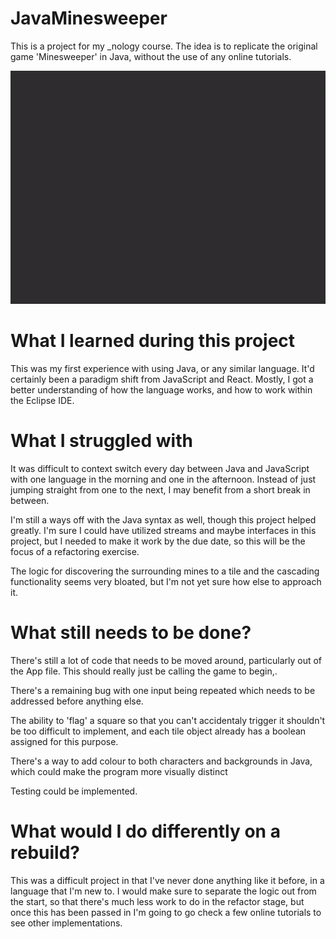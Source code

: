 # JavaMinesweeper

This is a project for my \_nology course. The idea is to replicate the original game 'Minesweeper' in Java,
without the use of any online tutorials.

![Minesweeper Gif](./Assets/Minesweper.gif)

# What I learned during this project

This was my first experience with using Java, or any similar language. It'd certainly been a paradigm shift from JavaScript and React. Mostly,
I got a better understanding of how the language works, and how to work within the Eclipse IDE.

# What I struggled with

It was difficult to context switch every day between Java and JavaScript with one language in the morning and one in the afternoon. Instead of just jumping straight from one to the next, I may benefit from a short break in between.

I'm still a ways off with the Java syntax as well, though this project helped greatly. I'm sure I could have utilized streams and maybe interfaces in
this project, but I needed to make it work by the due date, so this will be the focus of a refactoring exercise.

The logic for discovering the surrounding mines to a tile and the cascading functionality seems very bloated, but I'm not yet sure how else to approach it.

# What still needs to be done?

There's still a lot of code that needs to be moved around, particularly out of the App file. This should really just be calling the game to begin,.

There's a remaining bug with one input being repeated which needs to be addressed before anything else.

The ability to 'flag' a square so that you can't accidentaly trigger it shouldn't be too difficult to implement, and each tile object already has
a boolean assigned for this purpose.

There's a way to add colour to both characters and backgrounds in Java, which could make the program more visually distinct

Testing could be implemented.

# What would I do differently on a rebuild?

This was a difficult project in that I've never done anything like it before, in a language that I'm new to. I would make sure to separate
the logic out from the start, so that there's much less work to do in the refactor stage, but once this has been passed in I'm going to go check a few
online tutorials to see other implementations.
